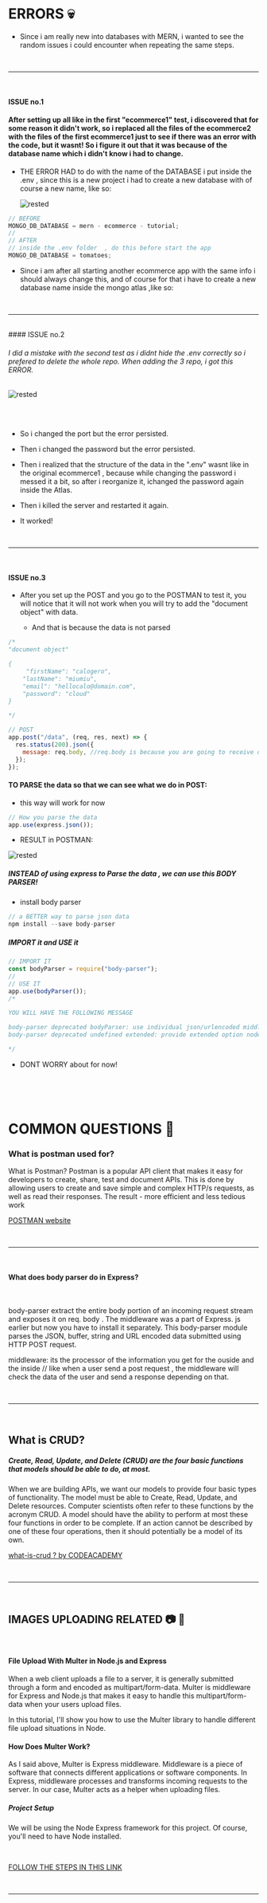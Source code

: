 # ERRORS 💀

- Since i am really new into databases with MERN, i wanted to see the random issues i could encounter when repeating the same steps.

<br>
<hr>
<br>

#### ISSUE no.1

#### After setting up all like in the first "ecommerce1" test, i discovered that for some reason it didn't work, so i replaced all the files of the ecommerce2 with the files of the first ecommerce1 just to see if there was an error with the code, but it wasnt! So i figure it out that it was because of the database name which i didn't know i had to change.

- THE ERROR HAD to do with the name of the DATABASE i put inside the .env
  , since this is a new project i had to create a new database with of course a new name, like so:

  ![rested](../img/newdatabase.png)

```javascript
// BEFORE
MONGO_DB_DATABASE = mern - ecommerce - tutorial;
//
// AFTER
// inside the .env folder  , do this before start the app
MONGO_DB_DATABASE = tomatoes;
```

- Since i am after all starting another ecommerce app with the same info
  i should always change this, and of course for that i have to create a new database name inside the mongo atlas ,like so:

<br>
<hr>
<br>
#### ISSUE no.2

###### I did a mistake with the second test as i didnt hide the .env correctly so i prefered to delete the whole repo. When adding the 3 repo, i got this ERROR.

![rested](../img/issue2_authentication.jpg)

<br>
<br>

- So i changed the port but the error persisted.

- Then i changed the password but the error persisted.

- Then i realized that the structure of the data in the ".env" wasnt like in the original ecommerce1 , because while changing the password i messed it a bit, so after i reorganize it, ichanged the password again inside the Atlas.

- Then i killed the server and restarted it again.

- It worked!

<br>
<hr>
<br>

#### ISSUE no.3

- After you set up the POST and you go to the
  POSTMAN to test it, you will notice that it will not work
  when you will try to add the "document object" with data.

  - And that is because the data is not parsed

```javascript
/*
"document object"

{
     "firstName": "calogero",
    "lastName": "miumiu",
    "email": "hellocalo@domain.com",
    "password": "cloud"
}

*/

// POST
app.post("/data", (req, res, next) => {
  res.status(200).json({
    message: req.body, //req.body is because you are going to receive data from the outside like an input field in POSTMAN for example
  });
});
```

#### TO PARSE the data so that we can see what we do in POST:

- this way will work for now

```javascript
// How you parse the data
app.use(express.json());
```

- RESULT in POSTMAN:

![rested](../img/parseddata1-express.jpg)

##### INSTEAD of using express to Parse the data , we can use this BODY PARSER!

- install body parser

```javascript
// a BETTER way to parse json data
npm install --save body-parser
```

##### IMPORT it and USE it

```javascript
// IMPORT IT
const bodyParser = require("body-parser");
//
// USE IT
app.use(bodyParser());
/*

YOU WILL HAVE THE FOLLOWING MESSAGE

body-parser deprecated bodyParser: use individual json/urlencoded middlewares src/index.server.js:11:9
body-parser deprecated undefined extended: provide extended option node_modules/body-parser/index.js:105:29

*/
```

- DONT WORRY about for now!

<br>
<br>
<br>

# COMMON QUESTIONS 🌻

### What is postman used for?

What is Postman? Postman is a popular API client that makes it easy for developers to create, share, test and document APIs. This is done by allowing users to create and save simple and complex HTTP/s requests, as well as read their responses. The result - more efficient and less tedious work

[POSTMAN website](https://www.postman.com/)

<br>
<hr>
<br>

#### What does body parser do in Express?

<br>

 <p> body-parser extract the entire body portion of an incoming request 
stream and exposes it on req. body . The middleware was a part of Express. 
js earlier but now you have to install it separately. This body-parser module parses
 the JSON, buffer, string and URL encoded data submitted using HTTP POST request.
</p>

 </p>
 
<p>
middleware: its the processor of the information 
you get for the ouside and the inside
// like when a user send a post request , 
the middleware will check the data of the user 
and send a response depending on that.
</p>

<br>
<hr>
<br>

## What is CRUD?

##### Create, Read, Update, and Delete (CRUD) are the four basic functions that models should be able to do, at most.

<p>

When we are building APIs, we want our models to provide
four basic types of functionality. The model must be able
to Create, Read, Update, and Delete resources. Computer
scientists often refer to these functions by the acronym
CRUD. A model should have the ability to perform at most
these four functions in order to be complete. If an action
cannot be described by one of these four operations, then
it should potentially be a model of its own.

</p>

[what-is-crud ? by CODEACADEMY](https://www.codecademy.com/articles/what-is-crud)

<br>
<hr>
<br>

## IMAGES UPLOADING RELATED 📷 🌻

<br>

#### File Upload With Multer in Node.js and Express

<p>When a web client uploads a file to a server, it is generally submitted through a form and encoded as multipart/form-data. Multer is middleware for Express and Node.js that makes it easy to handle this multipart/form-data when your users upload files. </p>

<p>In this tutorial, I'll show you how to use the Multer library to handle different file upload situations in Node.
</p>

#### How Does Multer Work?

<p>As I said above, Multer is Express middleware. Middleware is a piece of software that connects different applications or software components. In Express, middleware processes and transforms incoming requests to the server. In our case, Multer acts as a helper when uploading files.
</p>

##### Project Setup

<p>We will be using the Node Express framework for this project. Of course, you'll need to have Node installed. </p>

<br>

[FOLLOW THE STEPS IN THIS LINK](https://code.tutsplus.com/tutorials/file-upload-with-multer-in-node--cms-32088)

<br>
<hr>
<br>
